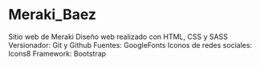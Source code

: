 # Meraki_Baez
Sitio web de Meraki
Diseño web realizado con HTML, CSS y SASS
Versionador: Git y Github
Fuentes: GoogleFonts
Iconos de redes sociales: Icons8
Framework: Bootstrap
